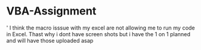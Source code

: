 # VBA-Assignment
' I think the macro isssue with my excel are not allowing me to run my code in Excel. Thast why i dont have screen shots but i have the 1 on 1 planned and will have those uploaded asap
